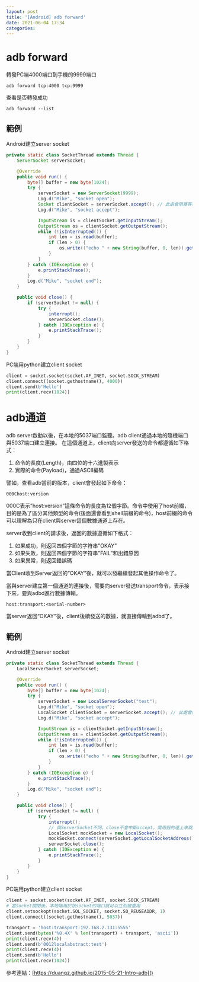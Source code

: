 ```yaml
---
layout: post
title: '[Android] adb forward'
date: 2021-06-04 17:34
categories: 
---
```

# adb forward
轉發PC端4000端口到手機的9999端口
```
adb forward tcp:4000 tcp:9999
```
查看是否轉發成功
```
adb forward --list
```

## 範例
Android建立server socket
```java
private static class SocketThread extends Thread {
    ServerSocket serverSocket;

    @Override
    public void run() {
        byte[] buffer = new byte[1024];
        try {
            serverSocket = new ServerSocket(9999);
            Log.d("Mike", "socket open");
            Socket clientSocket = serverSocket.accept(); // 此處會阻塞等待
            Log.d("Mike", "socket accept");

            InputStream is = clientSocket.getInputStream();
            OutputStream os = clientSocket.getOutputStream();
            while (!isInterrupted()) {
                int len = is.read(buffer);
                if (len > 0) {
                    os.write(("echo " + new String(buffer, 0, len)).getBytes());
                }
            }
        } catch (IOException e) {
            e.printStackTrace();
        }
        Log.d("Mike", "socket end");
    }

    public void close() {
        if (serverSocket != null) {
            try {
                interrupt();
                serverSocket.close();
            } catch (IOException e) {
                e.printStackTrace();
            }
        }
    }
}
```

PC端用python建立client socket
```python
client = socket.socket(socket.AF_INET, socket.SOCK_STREAM)
client.connect((socket.gethostname(), 4000))
client.send(b'Hello')
print(client.recv(1024))
```

# adb通道
adb server啟動以後，在本地的5037端口監聽。adb client通過本地的隨機端口與5037端口建立連接。
在這個通道上，client向server發送的命令都遵循如下格式：
1. 命令的長度(Length)，由四位的十六進製表示
2. 實際的命令(Payload)，通過ASCII編碼

譬如，查看adb當前的版本，client會發起如下命令：
```
000Chost:version
```
000C表示”host:version”這條命令的長度為12個字節。命令中使用了host前綴，目的是為了區分其他類型的命令(後面還會看到shell前綴的命令)，host前綴的命令可以理解為只在client與server這個數據通道上存在。

server收到client的請求後，返回的數據遵循如下格式：
1. 如果成功，則返回四個字節的字符串”OKAY”
2. 如果失敗，則返回四個字節的字符串”FAIL”和出錯原因
3. 如果異常，則返回錯誤碼

當Client收到Server返回的”OKAY”後，就可以發繼續發起其他操作命令了。

當與server建立第一個通道的連接後，需要向server發送transport命令，表示接下來，要與adbd進行數據傳輸。
```
host:transport:<serial-number>
```
當server返回“OKAY”後，client後續發送的數據，就直接傳輸到adbd了。

## 範例
Android建立server socket
```java
private static class SocketThread extends Thread {
    LocalServerSocket serverSocket;

    @Override
    public void run() {
        byte[] buffer = new byte[1024];
        try {
            serverSocket = new LocalServerSocket("test");
            Log.d("Mike", "socket open");
            LocalSocket clientSocket = serverSocket.accept(); // 此處會阻塞等待
            Log.d("Mike", "socket accept");

            InputStream is = clientSocket.getInputStream();
            OutputStream os = clientSocket.getOutputStream();
            while (!isInterrupted()) {
                int len = is.read(buffer);
                if (len > 0) {
                    os.write(("echo " + new String(buffer, 0, len)).getBytes());
                }
            }
        } catch (IOException e) {
            e.printStackTrace();
        }
        Log.d("Mike", "socket end");
    }

    public void close() {
        if (serverSocket != null) {
            try {
                interrupt();
                // 與ServerSocket不同，close不會中斷accept，需用假的連上來跳過
                LocalSocket mockSocket = new LocalSocket();
                mockSocket.connect(serverSocket.getLocalSocketAddress());
                serverSocket.close();
            } catch (IOException e) {
                e.printStackTrace();
            }
        }
    }
}
```

PC端用python建立client socket
```python
client = socket.socket(socket.AF_INET, socket.SOCK_STREAM)
# 當socket關閉後，本地端用於該socket的端口就可以立刻被重用
client.setsockopt(socket.SOL_SOCKET, socket.SO_REUSEADDR, 1)
client.connect((socket.gethostname(), 5037))

transport = 'host:transport:192.168.2.131:5555'
client.send(bytes('%0.4X' % len(transport) + transport, 'ascii'))
print(client.recv(4))
client.send(b'0012localabstract:test')
print(client.recv(4))
client.send(b'Hello')
print(client.recv(1024))
```

參考連結：[https://duanqz.github.io/2015-05-21-Intro-adb]()